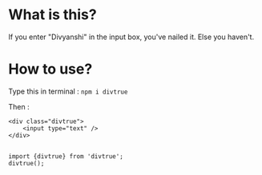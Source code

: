 # What is this?

If you enter "Divyanshi" in the input box, you've nailed it. Else you haven't.

# How to use?

Type this in terminal :
`npm i divtrue`

Then :
```
<div class="divtrue">
    <input type="text" />
</div>


import {divtrue} from 'divtrue';
divtrue();
```